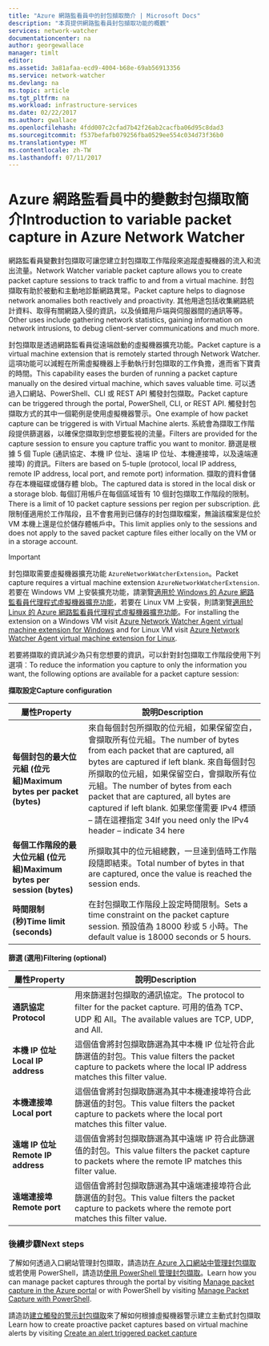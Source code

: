 ```yaml
---
title: "Azure 網路監看員中的封包擷取簡介 | Microsoft Docs"
description: "本頁提供網路監看員封包擷取功能的概觀"
services: network-watcher
documentationcenter: na
author: georgewallace
manager: timlt
editor: 
ms.assetid: 3a81afaa-ecd9-4004-b68e-69ab56913356
ms.service: network-watcher
ms.devlang: na
ms.topic: article
ms.tgt_pltfrm: na
ms.workload: infrastructure-services
ms.date: 02/22/2017
ms.author: gwallace
ms.openlocfilehash: 4fdd007c2cfad7b42f26ab2cacfba06d95c8dad3
ms.sourcegitcommit: f537befafb079256fba0529ee554c034d73f36b0
ms.translationtype: MT
ms.contentlocale: zh-TW
ms.lasthandoff: 07/11/2017
---
```

# <a name="introduction-to-variable-packet-capture-in-azure-network-watcher"></a><span data-ttu-id="cb2b6-103">Azure 網路監看員中的變數封包擷取簡介</span><span class="sxs-lookup"><span data-stu-id="cb2b6-103">Introduction to variable packet capture in Azure Network Watcher</span></span>

<span data-ttu-id="cb2b6-104">網路監看員變數封包擷取可讓您建立封包擷取工作階段來追蹤虛擬機器的流入和流出流量。</span><span class="sxs-lookup"><span data-stu-id="cb2b6-104">Network Watcher variable packet capture allows you to create packet capture sessions to track traffic to and from a virtual machine.</span></span> <span data-ttu-id="cb2b6-105">封包擷取有助於被動和主動地診斷網路異常。</span><span class="sxs-lookup"><span data-stu-id="cb2b6-105">Packet capture helps to diagnose network anomalies both reactively and proactivity.</span></span> <span data-ttu-id="cb2b6-106">其他用途包括收集網路統計資料、取得有關網路入侵的資訊，以及偵錯用戶端與伺服器間的通訊等等。</span><span class="sxs-lookup"><span data-stu-id="cb2b6-106">Other uses include gathering network statistics, gaining information on network intrusions, to debug client-server communications and much more.</span></span>

<span data-ttu-id="cb2b6-107">封包擷取是透過網路監看員從遠端啟動的虛擬機器擴充功能。</span><span class="sxs-lookup"><span data-stu-id="cb2b6-107">Packet capture is a virtual machine extension that is remotely started through Network Watcher.</span></span> <span data-ttu-id="cb2b6-108">這項功能可以減輕在所需虛擬機器上手動執行封包擷取的工作負擔，進而省下寶貴的時間。</span><span class="sxs-lookup"><span data-stu-id="cb2b6-108">This capability eases the burden of running a packet capture manually on the desired virtual machine, which saves valuable time.</span></span> <span data-ttu-id="cb2b6-109">可以透過入口網站、PowerShell、CLI 或 REST API 觸發封包擷取。</span><span class="sxs-lookup"><span data-stu-id="cb2b6-109">Packet capture can be triggered through the portal, PowerShell, CLI, or REST API.</span></span> <span data-ttu-id="cb2b6-110">觸發封包擷取方式的其中一個範例是使用虛擬機器警示。</span><span class="sxs-lookup"><span data-stu-id="cb2b6-110">One example of how packet capture can be triggered is with Virtual Machine alerts.</span></span> <span data-ttu-id="cb2b6-111">系統會為擷取工作階段提供篩選器，以確保您擷取到您想要監視的流量。</span><span class="sxs-lookup"><span data-stu-id="cb2b6-111">Filters are provided for the capture session to ensure you capture traffic you want to monitor.</span></span> <span data-ttu-id="cb2b6-112">篩選是根據 5 個 Tuple (通訊協定、本機 IP 位址、遠端 IP 位址、本機連接埠，以及遠端連接埠) 的資訊。</span><span class="sxs-lookup"><span data-stu-id="cb2b6-112">Filters are based on 5-tuple (protocol, local IP address, remote IP address, local port, and remote port) information.</span></span> <span data-ttu-id="cb2b6-113">擷取的資料會儲存在本機磁碟或儲存體 blob。</span><span class="sxs-lookup"><span data-stu-id="cb2b6-113">The captured data is stored in the local disk or a storage blob.</span></span> <span data-ttu-id="cb2b6-114">每個訂用帳戶在每個區域皆有 10 個封包擷取工作階段的限制。</span><span class="sxs-lookup"><span data-stu-id="cb2b6-114">There is a limit of 10 packet capture sessions per region per subscription.</span></span> <span data-ttu-id="cb2b6-115">此限制僅適用於工作階段，且不會套用到已儲存的封包擷取檔案，無論該檔案是位於 VM 本機上還是位於儲存體帳戶中。</span><span class="sxs-lookup"><span data-stu-id="cb2b6-115">This limit applies only to the sessions and does not apply to the saved packet capture files either locally on the VM or in a storage account.</span></span>

> [!IMPORTANT]
> <span data-ttu-id="cb2b6-116">封包擷取需要虛擬機器擴充功能 `AzureNetworkWatcherExtension`。</span><span class="sxs-lookup"><span data-stu-id="cb2b6-116">Packet capture requires a virtual machine extension `AzureNetworkWatcherExtension`.</span></span> <span data-ttu-id="cb2b6-117">若要在 Windows VM 上安裝擴充功能，請瀏覽[適用於 Windows 的 Azure 網路監看員代理程式虛擬機器擴充功能](../virtual-machines/windows/extensions-nwa.md)，若要在 Linux VM 上安裝，則請瀏覽[適用於 Linux 的 Azure 網路監看員代理程式虛擬機器擴充功能](../virtual-machines/linux/extensions-nwa.md)。</span><span class="sxs-lookup"><span data-stu-id="cb2b6-117">For installing the extension on a Windows VM visit [Azure Network Watcher Agent virtual machine extension for Windows](../virtual-machines/windows/extensions-nwa.md) and for Linux VM visit [Azure Network Watcher Agent virtual machine extension for Linux](../virtual-machines/linux/extensions-nwa.md).</span></span>

<span data-ttu-id="cb2b6-118">若要將擷取的資訊減少為只有您想要的資訊，可以針對封包擷取工作階段使用下列選項︰</span><span class="sxs-lookup"><span data-stu-id="cb2b6-118">To reduce the information you capture to only the information you want, the following options are available for a packet capture session:</span></span>

<span data-ttu-id="cb2b6-119">**擷取設定**</span><span class="sxs-lookup"><span data-stu-id="cb2b6-119">**Capture configuration**</span></span>

|<span data-ttu-id="cb2b6-120">屬性</span><span class="sxs-lookup"><span data-stu-id="cb2b6-120">Property</span></span>|<span data-ttu-id="cb2b6-121">說明</span><span class="sxs-lookup"><span data-stu-id="cb2b6-121">Description</span></span>|
|---|---|
|<span data-ttu-id="cb2b6-122">**每個封包的最大位元組 (位元組)**</span><span class="sxs-lookup"><span data-stu-id="cb2b6-122">**Maximum bytes per packet (bytes)**</span></span> | <span data-ttu-id="cb2b6-123">來自每個封包所擷取的位元組，如果保留空白，會擷取所有位元組。</span><span class="sxs-lookup"><span data-stu-id="cb2b6-123">The number of bytes from each packet that are captured, all bytes are captured if left blank.</span></span> <span data-ttu-id="cb2b6-124">來自每個封包所擷取的位元組，如果保留空白，會擷取所有位元組。</span><span class="sxs-lookup"><span data-stu-id="cb2b6-124">The number of bytes from each packet that are captured, all bytes are captured if left blank.</span></span> <span data-ttu-id="cb2b6-125">如果您僅需要 IPv4 標頭 – 請在這裡指定 34</span><span class="sxs-lookup"><span data-stu-id="cb2b6-125">If you need only the IPv4 header – indicate 34 here</span></span> |
|<span data-ttu-id="cb2b6-126">**每個工作階段的最大位元組 (位元組)**</span><span class="sxs-lookup"><span data-stu-id="cb2b6-126">**Maximum bytes per session (bytes)**</span></span> | <span data-ttu-id="cb2b6-127">所擷取其中的位元組總數，一旦達到值時工作階段隨即結束。</span><span class="sxs-lookup"><span data-stu-id="cb2b6-127">Total number of bytes in that are captured, once the value is reached the session ends.</span></span>|
|<span data-ttu-id="cb2b6-128">**時間限制 (秒)**</span><span class="sxs-lookup"><span data-stu-id="cb2b6-128">**Time limit (seconds)**</span></span> | <span data-ttu-id="cb2b6-129">在封包擷取工作階段上設定時間限制。</span><span class="sxs-lookup"><span data-stu-id="cb2b6-129">Sets a time constraint on the packet capture session.</span></span> <span data-ttu-id="cb2b6-130">預設值為 18000 秒或 5 小時。</span><span class="sxs-lookup"><span data-stu-id="cb2b6-130">The default value is 18000 seconds or 5 hours.</span></span>|

<span data-ttu-id="cb2b6-131">**篩選 (選用)**</span><span class="sxs-lookup"><span data-stu-id="cb2b6-131">**Filtering (optional)**</span></span>

|<span data-ttu-id="cb2b6-132">屬性</span><span class="sxs-lookup"><span data-stu-id="cb2b6-132">Property</span></span>|<span data-ttu-id="cb2b6-133">說明</span><span class="sxs-lookup"><span data-stu-id="cb2b6-133">Description</span></span>|
|---|---|
|<span data-ttu-id="cb2b6-134">**通訊協定**</span><span class="sxs-lookup"><span data-stu-id="cb2b6-134">**Protocol**</span></span> | <span data-ttu-id="cb2b6-135">用來篩選封包擷取的通訊協定。</span><span class="sxs-lookup"><span data-stu-id="cb2b6-135">The protocol to filter for the packet capture.</span></span> <span data-ttu-id="cb2b6-136">可用的值為 TCP、UDP 和 All。</span><span class="sxs-lookup"><span data-stu-id="cb2b6-136">The available values are TCP, UDP, and All.</span></span>|
|<span data-ttu-id="cb2b6-137">**本機 IP 位址**</span><span class="sxs-lookup"><span data-stu-id="cb2b6-137">**Local IP address**</span></span> | <span data-ttu-id="cb2b6-138">這個值會將封包擷取篩選為其中本機 IP 位址符合此篩選值的封包。</span><span class="sxs-lookup"><span data-stu-id="cb2b6-138">This value filters the packet capture to packets where the local IP address matches this filter value.</span></span>|
|<span data-ttu-id="cb2b6-139">**本機連接埠**</span><span class="sxs-lookup"><span data-stu-id="cb2b6-139">**Local port**</span></span> | <span data-ttu-id="cb2b6-140">這個值會將封包擷取篩選為其中本機連接埠符合此篩選值的封包。</span><span class="sxs-lookup"><span data-stu-id="cb2b6-140">This value filters the packet capture to packets where the local port matches this filter value.</span></span>|
|<span data-ttu-id="cb2b6-141">**遠端 IP 位址**</span><span class="sxs-lookup"><span data-stu-id="cb2b6-141">**Remote IP address**</span></span> | <span data-ttu-id="cb2b6-142">這個值會將封包擷取篩選為其中遠端 IP 符合此篩選值的封包。</span><span class="sxs-lookup"><span data-stu-id="cb2b6-142">This value filters the packet capture to packets where the remote IP matches this filter value.</span></span>|
|<span data-ttu-id="cb2b6-143">**遠端連接埠**</span><span class="sxs-lookup"><span data-stu-id="cb2b6-143">**Remote port**</span></span> | <span data-ttu-id="cb2b6-144">這個值會將封包擷取篩選為其中遠端連接埠符合此篩選值的封包。</span><span class="sxs-lookup"><span data-stu-id="cb2b6-144">This value filters the packet capture to packets where the remote port matches this filter value.</span></span>|

### <a name="next-steps"></a><span data-ttu-id="cb2b6-145">後續步驟</span><span class="sxs-lookup"><span data-stu-id="cb2b6-145">Next steps</span></span>

<span data-ttu-id="cb2b6-146">了解如何透過入口網站管理封包擷取，請造訪[在 Azure 入口網站中管理封包擷取](network-watcher-packet-capture-manage-portal.md)或若使用 PowerShell，請造訪[使用 PowerShell 管理封包擷取](network-watcher-packet-capture-manage-powershell.md)。</span><span class="sxs-lookup"><span data-stu-id="cb2b6-146">Learn how you can manage packet captures through the portal by visiting [Manage packet capture in the Azure portal](network-watcher-packet-capture-manage-portal.md) or with PowerShell by visiting [Manage Packet Capture with PowerShell](network-watcher-packet-capture-manage-powershell.md).</span></span>

<span data-ttu-id="cb2b6-147">請造訪[建立觸發的警示封包擷取](network-watcher-alert-triggered-packet-capture.md)來了解如何根據虛擬機器警示建立主動式封包擷取</span><span class="sxs-lookup"><span data-stu-id="cb2b6-147">Learn how to create proactive packet captures based on virtual machine alerts by visiting [Create an alert triggered packet capture](network-watcher-alert-triggered-packet-capture.md)</span></span>

<!--Image references-->
[1]: ./media/network-watcher-packet-capture-overview/figure1.png













